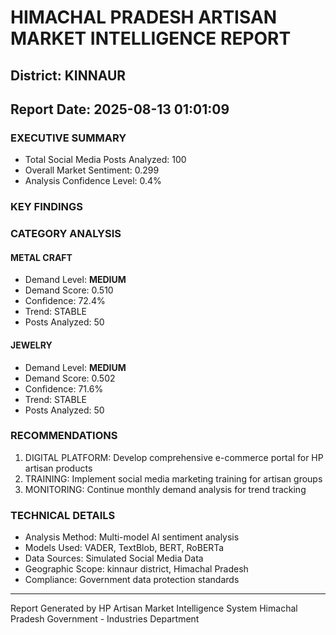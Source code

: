 # HIMACHAL PRADESH ARTISAN MARKET INTELLIGENCE REPORT
## District: KINNAUR
## Report Date: 2025-08-13 01:01:09

### EXECUTIVE SUMMARY
- Total Social Media Posts Analyzed: 100
- Overall Market Sentiment: 0.299
- Analysis Confidence Level: 0.4%

### KEY FINDINGS

### CATEGORY ANALYSIS

#### METAL CRAFT
- Demand Level: **MEDIUM**
- Demand Score: 0.510
- Confidence: 72.4%
- Trend: STABLE
- Posts Analyzed: 50

#### JEWELRY
- Demand Level: **MEDIUM**
- Demand Score: 0.502
- Confidence: 71.6%
- Trend: STABLE
- Posts Analyzed: 50

### RECOMMENDATIONS
1. DIGITAL PLATFORM: Develop comprehensive e-commerce portal for HP artisan products
2. TRAINING: Implement social media marketing training for artisan groups
3. MONITORING: Continue monthly demand analysis for trend tracking

### TECHNICAL DETAILS
- Analysis Method: Multi-model AI sentiment analysis
- Models Used: VADER, TextBlob, BERT, RoBERTa
- Data Sources: Simulated Social Media Data
- Geographic Scope: kinnaur district, Himachal Pradesh
- Compliance: Government data protection standards

---
Report Generated by HP Artisan Market Intelligence System
Himachal Pradesh Government - Industries Department
